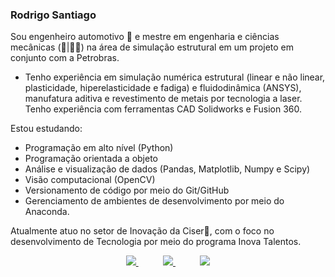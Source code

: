### Rodrigo Santiago


Sou engenheiro automotivo 🚗 e mestre em engenharia e ciências mecânicas (🔬|🧑‍🔬) na área de simulação estrutural em um projeto em conjunto com a Petrobras.

- Tenho experiência em simulação numérica estrutural (linear e não linear, plasticidade, hiperelasticidade e fadiga) e fluidodinâmica (ANSYS), manufatura aditiva e revestimento de metais por tecnologia a laser. Tenho experiência com ferramentas CAD Solidworks e Fusion 360.

Estou estudando:
- Programação em alto nível (Python)
- Programação orientada a objeto
- Análise e visualização de dados (Pandas, Matplotlib, Numpy e Scipy)
- Visão computacional (OpenCV)
- Versionamento de código por meio do Git/GitHub 
- Gerenciamento de ambientes de desenvolvimento por meio do Anaconda.

Atualmente atuo no setor de Inovação da Ciser🔩, com o foco no desenvolvimento de Tecnologia por meio do programa Inova Talentos.

<p align="center">
    <a href="https://github.com/Santiago221">
        <img  src="https://img.shields.io/badge/github-%23100000.svg?&style=for-the-badge&logo=github&logoColor=white&link=mailto:https://github.com/Santiago221">
    </a>
    &nbsp;&nbsp;&nbsp;&nbsp;&nbsp;&nbsp;&nbsp;&nbsp;&nbsp;
    <a href="rodrigosantiaog838@gmail.com">
        <img src="https://img.shields.io/badge/gmail-D14836?&style=for-the-badge&logo=gmail&logoColor=white&link=mailto:rodrigosantiaog838@gmail.com">
    </a>
    &nbsp;&nbsp;&nbsp;&nbsp;&nbsp;&nbsp;&nbsp;&nbsp;&nbsp;
    <a href="https://www.linkedin.com/in/rodrigosilveiradesantiago/">
        <img src="https://img.shields.io/badge/linkedin-%230077B5.svg?&style=for-the-badge&logo=linkedin&logoColor=white&link=mailto:https://www.linkedin.com/in/rodrigosilveiradesantiago/">
    </a>
</p>
